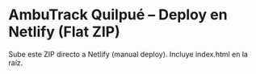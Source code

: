 # AmbuTrack Quilpué – Deploy en Netlify (Flat ZIP)
Sube este ZIP directo a Netlify (manual deploy). Incluye index.html en la raíz.
